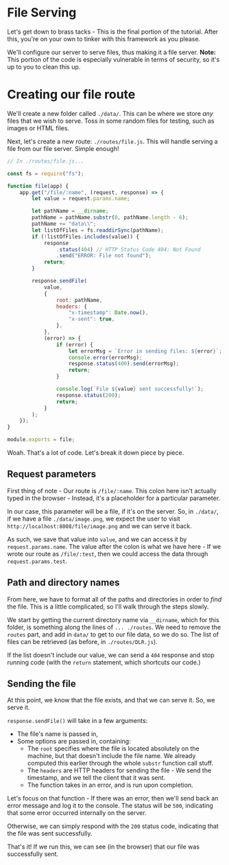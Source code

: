 # File Serving

Let's get down to brass tacks - This is the final portion of the tutorial. After
this, you're on your own to tinker with this framework as you please.

We'll configure our server to serve files, thus making it a file server.
**Note:** This portion of the code is especially vulnerable in terms of
security, so it's up to you to clean this up.

# Creating our file route

We'll create a new folder called `./data/`. This can be where we store _any_
files that we wish to serve. Toss in some random files for testing, such as
images or HTML files.

Next, let's create a new route: `./routes/file.js`. This will handle serving a
file from our file server. Simple enough!

```js
// In ./routes/file.js...

const fs = require("fs");

function file(app) {
    app.get("/file/:name", (request, response) => {
        let value = request.params.name;

        let pathName = __dirname;
        pathName = pathName.substr(0, pathName.length - 6);
        pathName += "data\\";
        let listOfFiles = fs.readdirSync(pathName);
        if (!listOfFiles.includes(value)) {
            response
                .status(404) // HTTP Status Code 404: Not Found
                .send("ERROR: File not found");
            return;
        }

        response.sendFile(
            value,
            {
                root: pathName,
                headers: {
                    "x-timestamp": Date.now(),
                    "x-sent": true,
                },
            },
            (error) => {
                if (error) {
                    let errorMsg = `Error in sending files: ${error}`;
                    console.error(errorMsg);
                    response.status(400).send(errorMsg);
                    return;
                }

                console.log(`File ${value} sent successfully!`);
                response.status(200);
                return;
            }
        );
    });
}

module.exports = file;
```

Woah. That's a lot of code. Let's break it down piece by piece.

## Request parameters

First thing of note - Our route is `/file/:name`. This colon here isn't actually
typed in the browser - Instead, it's a placeholder for a particular parameter.

In our case, this parameter will be a file, if it's on the server. So, in
`./data/`, if we have a file `./data/image.png`, we expect the user to visit
`http://localhost:8008/file/image.png` and we can serve it back.

As such, we save that value into `value`, and we can access it by
`request.params.name`. The value after the colon is what we have here - If we
wrote our route as `/file/:test`, then we could access the data through
`request.params.test`.

## Path and directory names

From here, we have to format all of the paths and directories in order to _find_
the file. This is a little complicated, so I'll walk through the steps slowly.

We start by getting the current directory name via `__dirname`, which for this
folder, is something along the lines of `... ./routes`. We need to remove the
`routes` part, and add in `data/` to get to our file data, so we do so. The list
of files can be retrieved (as before, in `./routes/DLR.js`).

If the list doesn't include our value, we can send a `404` response and stop
running code (with the `return` statement, which shortcuts our code.)

## Sending the file

At this point, we know that the file exists, and that we can serve it. So, we
serve it.

`response.sendFile()` will take in a few arguments:

-   The file's name is passed in,
-   Some options are passed in, containing:
    -   The `root` specifies where the file is located absolutely on the
        machine, but that doesn't include the file name. We already computed
        this earlier through the whole `substr` function call stuff.
    -   The `headers` are HTTP headers for sending the file - We send the
        timestamp, and we tell the client that it was sent.
    -   The function takes in an error, and is run upon completion.

Let's focus on that function - If there was an error, then we'll send back an
error message and log it to the console. The status will be `500`, indicating
that some error occurred internally on the server.

Otherwise, we can simply respond with the `200` status code, indicating that the
file was sent successfully.

That's it! If we run this, we can see (in the browser) that our file was
successfully sent.
